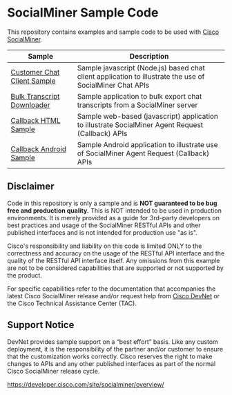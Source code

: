 # SocialMiner Sample Code
This repository contains examples and sample code to be used with [Cisco SocialMiner](https://developer.cisco.com/site/socialminer/overview/).

| Sample | Description |
|--------|-------------|
|[Customer Chat Client Sample](https://github.com/CiscoDevNet/socialminer-sample-code/tree/master/customer-chat) | Sample javascript (Node.js) based chat client application to illustrate the use of SocialMiner Chat APIs |
|[Bulk Transcript Downloader](https://github.com/CiscoDevNet/socialminer-sample-code/tree/master/bulk-transcript-downloader) | Sample application to bulk export chat transcripts from a SocialMiner server |
|[Callback HTML Sample](https://github.com/CiscoDevNet/socialminer-sample-code/tree/master/callback/html-sample) | Sample web-based (javascript) application to illustrate SocialMiner Agent Request (Callback) APIs |
|[Callback Android Sample](https://github.com/CiscoDevNet/socialminer-sample-code/tree/master/callback/android-sample) | Sample Android application to illustrate use of SocialMiner Agent Request (Callback) APIs |

## Disclaimer
Code in this repository is only a sample and is **NOT guaranteed to be bug free and production quality.** This is NOT intended to be used in production environments. It is merely provided as a guide for 3rd-party developers on best practices and usage of the SocialMiner RESTful APIs and other published interfaces and is not intended for production use "as is".

Cisco's responsibility and liability on this code is limited ONLY to the correctness and accuracy on the usage of the RESTful API interface and the quality of the RESTful API interface itself. Any omissions from this example are not to be considered capabilities that are supported or not supported by the product.

For specific capabilities refer to the documentation that accompanies the latest Cisco SocialMiner release and/or request help from [Cisco DevNet](http://developer.cisco.com) or the Cisco Technical Assistance Center (TAC).

## Support Notice
DevNet provides sample support on a “best effort” basis. Like any custom deployment, it is the responsibility of the partner and/or customer to ensure that the customization works correctly. Cisco reserves the right to make changes to APIs and any other published interfaces as part of the normal Cisco SocialMiner release cycle.

https://developer.cisco.com/site/socialminer/overview/
